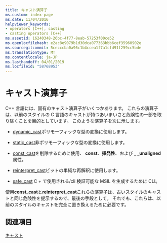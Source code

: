 ```yaml
---
title: キャスト演算子
ms.custom: index-page
ms.date: 11/04/2016
helpviewer_keywords:
- operators [C++], casting
- casting operators [C++]
ms.assetid: 16240348-26bc-4f77-8eab-57253f00ce52
ms.openlocfilehash: e2ac8e9079b1d30dca077363bbb6cef35960902e
ms.sourcegitcommit: 5cecccba0a96c1b4ccea1f7a1cfd91f259cc5bde
ms.translationtype: MT
ms.contentlocale: ja-JP
ms.lasthandoff: 04/01/2019
ms.locfileid: "58768953"
---
```

# <a name="casting-operators"></a>キャスト演算子

C++ 言語には、固有のキャスト演算子がいくつかあります。 これらの演算子は、以前のスタイルの C 言語のキャストが持つあいまいさと危険性の一部を取り除くことを目的としています。 このような演算子を次に示します。

- [dynamic_cast](../cpp/dynamic-cast-operator.md)ポリモーフィックな型の変換に使用します。

- [static_cast](../cpp/static-cast-operator.md)非ポリモーフィックな型の変換に使用します。

- [const_cast](../cpp/const-cast-operator.md)を削除するために使用、 **const**、**揮発性**、および **_ _unaligned**属性。

- [reinterpret_cast](../cpp/reinterpret-cast-operator.md)ビットの単純な再解釈に使用します。

- [safe_cast](../extensions/safe-cast-cpp-component-extensions.md) C + で使用される/cli 検証可能な MSIL を生成するために CLI。

使用**const_cast**と**reinterpret_cast**これらの演算子は、古いスタイルのキャストと同じ危険性を提示するので、最後の手段として。 それでも、これらは、以前のスタイルのキャストを完全に置き換えるために必要です。

## <a name="see-also"></a>関連項目

[キャスト](../cpp/casting.md)